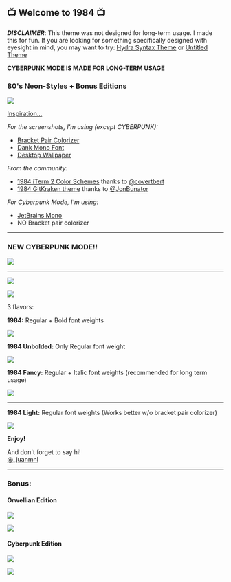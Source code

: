 ## 📺 Welcome to 1984 📺

**_DISCLAIMER_**: This theme was not designed for long-term usage. I made this for fun. If you are looking for something specifically designed with eyesight in mind, you may want to try: [Hydra Syntax Theme](https://marketplace.visualstudio.com/items?itemName=juanmnl.vscode-theme-hydra) or [Untitled Theme](https://marketplace.visualstudio.com/items?itemName=juanmnl.vscode-theme-untitled)

**CYBERPUNK MODE IS MADE FOR LONG-TERM USAGE**

### **80's Neon-Styles + Bonus Editions**

![](https://raw.githubusercontent.com/juanmnl/vs-1984/master/screenshots/poster.jpg)

[Inspiration...](https://www.google.com/search?biw=1680&bih=916&tbm=isch&sa=1&ei=EXTrXIPHOMWp5wKd44OQCQ&q=neon+80%27s&oq=neon+80%27s&gs_l=img.3..0l7j0i8i30l3.29094.31832..32040...1.0..0.155.1430.0j10......0....1..gws-wiz-img.......0i67.WMLF_ojU7PA)

_For the screenshots, I'm using (except CYBERPUNK):_

- [Bracket Pair Colorizer](https://marketplace.visualstudio.com/items?itemName=CoenraadS.bracket-pair-colorizer)
- [Dank Mono Font](https://dank.sh/)
- [Desktop Wallpaper](https://wallpapersite.com/creative-graphics/neon-synthwave-retrowave-grid-mountains-purple-hd-14398.html)

_From the community:_

- [1984 iTerm 2 Color Schemes](https://github.com/covertbert/iterm2-1984) thanks to [@covertbert](https://github.com/covertbert)
- [1984 GitKraken theme](https://github.com/JonBunator/gitkraken-custom-themes) thanks to [@JonBunator](https://github.com/JonBunator)

_For Cyberpunk Mode, I'm using:_

- [JetBrains Mono](https://www.jetbrains.com/lp/mono/)
- NO Bracket pair colorizer

---

### NEW CYBERPUNK MODE!!

![](https://raw.githubusercontent.com/juanmnl/vs-1984/master/screenshots/cyberpunk.png)

---

![](https://raw.githubusercontent.com/juanmnl/vs-1984/master/screenshots/raw.png)

![](https://raw.githubusercontent.com/juanmnl/vs-1984/master/screenshots/palette.png)

3 flavors:

**1984:** Regular + Bold font weights

![](https://raw.githubusercontent.com/juanmnl/vs-1984/master/screenshots/1984.png)

**1984 Unbolded:** Only Regular font weight

![](https://raw.githubusercontent.com/juanmnl/vs-1984/master/screenshots/1984-unbolded.png)

**1984 Fancy:** Regular + Italic font weights (recommended for long term usage)

![](https://raw.githubusercontent.com/juanmnl/vs-1984/master/screenshots/1984-fancy.png)

---

**1984 Light:** Regular font weights (Works better w/o bracket pair colorizer)

![](https://raw.githubusercontent.com/juanmnl/vs-1984/master/screenshots/1984-light.png)

**Enjoy!**

And don't forget to say hi!  
[@\_juanmnl](https://twitter.com/_juanmnl)

---

### Bonus:

#### **Orwellian Edition**

![](https://raw.githubusercontent.com/juanmnl/vs-1984/master/screenshots/book.jpg)

![](https://raw.githubusercontent.com/juanmnl/vs-1984/master/screenshots/1984-orwellian.png)

#### **Cyberpunk Edition**

![](https://raw.githubusercontent.com/juanmnl/vs-1984/master/screenshots/cyberpunk1.png)

![](https://raw.githubusercontent.com/juanmnl/vs-1984/master/screenshots/cyberpunk2.png)
